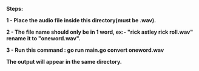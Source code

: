**Steps:**

**1 - Place the audio file inside this directory(must be .wav).**

**2 - The file name should only be in 1 word, ex:- "rick astley rick roll.wav" rename it to "oneword.wav".** 

**3 - Run this command : go run main.go convert oneword.wav**

**The output will appear in the same directory.**
